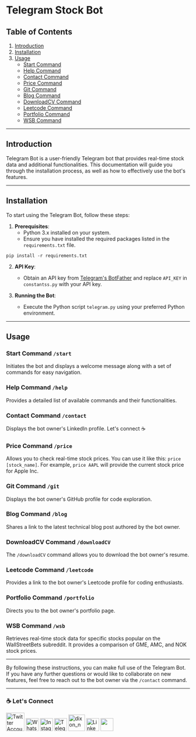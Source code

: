 # Telegram Stock Bot

## Table of Contents

1. [Introduction](#introduction)
2. [Installation](#installation)
3. [Usage](#usage)
    - [Start Command](#start-command)
    - [Help Command](#help-command)
    - [Contact Command](#contact-command)
    - [Price Command](#price-command)
    - [Git Command](#git-command)
    - [Blog Command](#blog-command)
    - [DownloadCV Command](#downloadcv-command)
    - [Leetcode Command](#leetcode-command)
    - [Portfolio Command](#portfolio-command)
    - [WSB Command](#wsb-command)

---

## Introduction <a name="introduction"></a>

Telegram Bot is a user-friendly Telegram bot that provides real-time stock data and additional functionalities. This documentation will guide you through the installation process, as well as how to effectively use the bot's features.

---

## Installation <a name="installation"></a>

To start using the Telegram Bot, follow these steps:

1. **Prerequisites**:
   - Python 3.x installed on your system.
   - Ensure you have installed the required packages listed in the `requirements.txt` file.
  ````
pip install -r requirements.txt
````

2. **API Key**:
   - Obtain an API key from [Telegram's BotFather](https://core.telegram.org/bots#botfather) and replace `API_KEY` in `constantss.py` with your API key.

3. **Running the Bot**:
   - Execute the Python script `telegram.py` using your preferred Python environment.

---

## Usage <a name="usage"></a>

### Start Command `/start` <a name="start-command"></a>

Initiates the bot and displays a welcome message along with a set of commands for easy navigation.

### Help Command `/help` <a name="help-command"></a>

Provides a detailed list of available commands and their functionalities.

### Contact Command `/contact` <a name="contact-command"></a>

Displays the bot owner's LinkedIn profile. Let's connect ☕

### Price Command `/price` <a name="price-command"></a>

Allows you to check real-time stock prices. You can use it like this: `price [stock_name]`. For example, `price AAPL` will provide the current stock price for Apple Inc.

### Git Command `/git` <a name="git-command"></a>

Displays the bot owner's GitHub profile for code exploration.

### Blog Command `/blog` <a name="blog-command"></a>

Shares a link to the latest technical blog post authored by the bot owner.

### DownloadCV Command `/downloadCV` <a name="downloadcv-command"></a>

The `/downloadCV` command allows you to download the bot owner's resume.

### Leetcode Command `/leetcode` <a name="leetcode-command"></a>

Provides a link to the bot owner's Leetcode profile for coding enthusiasts.

### Portfolio Command `/portfolio` <a name="portfolio-command"></a>

Directs you to the bot owner's portfolio page.

### WSB Command `/wsb` <a name="wsb-command"></a>

Retrieves real-time stock data for specific stocks popular on the WallStreetBets subreddit. It provides a comparison of GME, AMC, and NOK stock prices.

---

By following these instructions, you can make full use of the Telegram Bot. If you have any further questions or would like to collaborate on new features, feel free to reach out to the bot owner via the `/contact` command.

---
### ☕ Let's Connect
<a href="https://twitter.com/dixon1099"><img src="https://user-images.githubusercontent.com/74038190/241765460-cc4fe88c-7f7a-41d8-b449-34b7a178c1c6.gif" alt="Twitter Account" width="50"/></a>
<a href ="https://wa.me/+918838882908"><img src="whatsapp-icon.svg" alt="Whatsapp Account" width="35"/></a>
<a href="https://www.instagram.com/dixon.1099/"><img src="https://cdn.cdnlogo.com/logos/i/92/instagram.svg" alt="Instagram Account" width="35"/></a>
<a href ="https://t.me/tele_one_bot"><img src="Telegram_logo.svg" alt="Telegram Account" width="35"/></a>
<a href="https://www.leetcode.com/dixon_n"><img src="leetcode.jpg" alt="dixon_n" width="45"/></a>
<a href ="https://www.linkedin.com/in/dixon055/"><img src="https://cdn.cdnlogo.com/logos/l/66/linkedin-icon.svg" alt="LinkedIn Account" width="35"/></a>
<a href="https://hashnode.com/@dixon55"><img src="https://www.cdnlogo.com/logos/h/71/hashnode.svg" width="35"></a>
#
